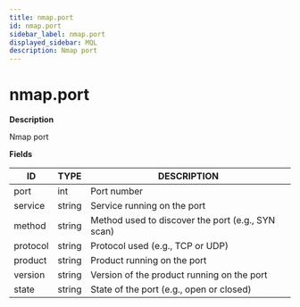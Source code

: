 ```yaml
---
title: nmap.port
id: nmap.port
sidebar_label: nmap.port
displayed_sidebar: MQL
description: Nmap port
---
```


# nmap.port

**Description**

Nmap port

**Fields**

| ID       | TYPE   | DESCRIPTION                                       |
| -------- | ------ | ------------------------------------------------- |
| port     | int    | Port number                                       |
| service  | string | Service running on the port                       |
| method   | string | Method used to discover the port (e.g., SYN scan) |
| protocol | string | Protocol used (e.g., TCP or UDP)                  |
| product  | string | Product running on the port                       |
| version  | string | Version of the product running on the port        |
| state    | string | State of the port (e.g., open or closed)          |
